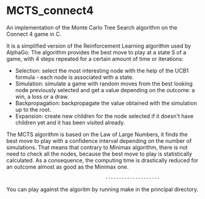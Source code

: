 # MCTS_connect4
An implementation of the Monte Carlo Tree Search algorithm on the Connect 4 game in C.

It is a simplified version of the Reinforcement Learning algorithm used by AlphaGo. The algorithm provides the best move to play at a state S of a game, with 4 steps repeated for a certain amount of time or iterations:

- Selection: select the most interesting node with the help of the UCB1 formula - each node is associated with a state.
- Simulation: simulate a game with random moves from the best looking node previously selected and get a value depending on the outcome: a win, a loss or a draw.
- Backpropagation: backpropagate the value obtained with the simulation up to the root.
- Expansion: create new children for the node selected if it doesn't have children yet and it has been visited already.

The MCTS algorithm is based on the Law of Large Numbers, it finds the best move to play with a confidence interval depending on the number of simulations. That means that contrary to Minimax algorithm, there is not need to check all the nodes, because the best move to play is statistically calculated. As a consequence, the computing time is drastically reduced for an outcome almost as good as the Minimax one.

                                        --------------------

You can play against the algoritm by running make in the principal directory.
